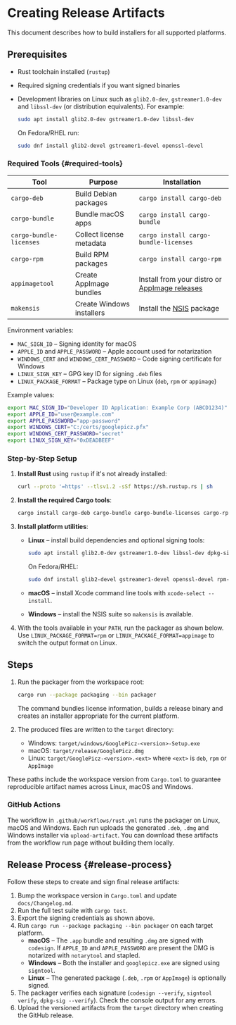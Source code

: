 # Creating Release Artifacts

This document describes how to build installers for all supported platforms.

## Prerequisites

- Rust toolchain installed (`rustup`)
- Required signing credentials if you want signed binaries
- Development libraries on Linux such as `glib2.0-dev`, `gstreamer1.0-dev` and `libssl-dev` (or distribution equivalents). For example:

  ```bash
  sudo apt install glib2.0-dev gstreamer1.0-dev libssl-dev
  ```

  On Fedora/RHEL run:

  ```bash
  sudo dnf install glib2-devel gstreamer1-devel openssl-devel
  ```

### Required Tools {#required-tools}

| Tool | Purpose | Installation |
| --- | --- | --- |
| `cargo-deb` | Build Debian packages | `cargo install cargo-deb` |
| `cargo-bundle` | Bundle macOS apps | `cargo install cargo-bundle` |
| `cargo-bundle-licenses` | Collect license metadata | `cargo install cargo-bundle-licenses` |
| `cargo-rpm` | Build RPM packages | `cargo install cargo-rpm` |
| `appimagetool` | Create AppImage bundles | Install from your distro or [AppImage releases](https://github.com/AppImage/AppImageKit/releases) |
| `makensis` | Create Windows installers | Install the [NSIS](https://nsis.sourceforge.io/) package |

Environment variables:

- `MAC_SIGN_ID` – Signing identity for macOS
- `APPLE_ID` and `APPLE_PASSWORD` – Apple account used for notarization
- `WINDOWS_CERT` and `WINDOWS_CERT_PASSWORD` – Code signing certificate for Windows
- `LINUX_SIGN_KEY` – GPG key ID for signing `.deb` files
- `LINUX_PACKAGE_FORMAT` – Package type on Linux (`deb`, `rpm` or `appimage`)

Example values:

```bash
export MAC_SIGN_ID="Developer ID Application: Example Corp (ABCD1234)"
export APPLE_ID="user@example.com"
export APPLE_PASSWORD="app-password"
export WINDOWS_CERT="C:/certs/googlepicz.pfx"
export WINDOWS_CERT_PASSWORD="secret"
export LINUX_SIGN_KEY="0xDEADBEEF"
```

### Step-by-Step Setup

1. **Install Rust** using `rustup` if it's not already installed:

   ```bash
   curl --proto '=https' --tlsv1.2 -sSf https://sh.rustup.rs | sh
   ```

2. **Install the required Cargo tools**:

   ```bash
   cargo install cargo-deb cargo-bundle cargo-bundle-licenses cargo-rpm
   ```

3. **Install platform utilities**:
   - **Linux** – install build dependencies and optional signing tools:

     ```bash
     sudo apt install glib2.0-dev gstreamer1.0-dev libssl-dev dpkg-sig appimagetool
     ```

     On Fedora/RHEL:

     ```bash
     sudo dnf install glib2-devel gstreamer1-devel openssl-devel rpm-build appimagetool
     ```

   - **macOS** – install Xcode command line tools with `xcode-select --install`.
   - **Windows** – install the NSIS suite so `makensis` is available.

4. With the tools available in your `PATH`, run the packager as shown below.
   Use `LINUX_PACKAGE_FORMAT=rpm` or `LINUX_PACKAGE_FORMAT=appimage` to switch
   the output format on Linux.

## Steps

1. Run the packager from the workspace root:

   ```bash
   cargo run --package packaging --bin packager
   ```

   The command bundles license information, builds a release binary and
   creates an installer appropriate for the current platform.

2. The produced files are written to the `target` directory:

   - Windows: `target/windows/GooglePicz-<version>-Setup.exe`
   - macOS: `target/release/GooglePicz.dmg`
   - Linux: `target/GooglePicz-<version>.<ext>` where `<ext>` is `deb`, `rpm` or `AppImage`

These paths include the workspace version from `Cargo.toml` to guarantee
reproducible artifact names across Linux, macOS and Windows.

### GitHub Actions

The workflow in `.github/workflows/rust.yml` runs the packager on
Linux, macOS and Windows. Each run uploads the generated `.deb`, `.dmg`
and Windows installer via `upload-artifact`. You can download these
artifacts from the workflow run page without building them locally.

## Release Process {#release-process}

Follow these steps to create and sign final release artifacts:

1. Bump the workspace version in `Cargo.toml` and update `docs/Changelog.md`.
2. Run the full test suite with `cargo test`.
3. Export the signing credentials as shown above.
4. Run `cargo run --package packaging --bin packager` on each target platform.
   - **macOS** – The `.app` bundle and resulting `.dmg` are signed with
     `codesign`. If `APPLE_ID` and `APPLE_PASSWORD` are present the DMG is
     notarized with `notarytool` and stapled.
   - **Windows** – Both the installer and `googlepicz.exe` are signed using
     `signtool`.
   - **Linux** – The generated package (`.deb`, `.rpm` or `AppImage`) is optionally signed.
5. The packager verifies each signature (`codesign --verify`, `signtool verify`,
   `dpkg-sig --verify`). Check the console output for any errors.
6. Upload the versioned artifacts from the `target` directory when creating the
   GitHub release.
